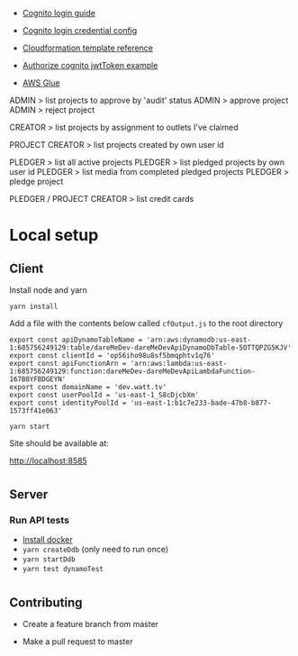 - [Cognito login guide](https://aws.amazon.com/blogs/developer/authentication-in-the-browser-with-amazon-cognito-and-public-identity-providers/)

- [Cognito login credential config](https://aws.amazon.com/blogs/developer/authentication-in-the-browser-with-amazon-cognito-and-public-identity-providers/)

- [Cloudformation template reference](https://docs.aws.amazon.com/AWSCloudFormation/latest/UserGuide/aws-template-resource-type-ref.html)

- [Authorize cognito jwtToken example](https://stackoverflow.com/a/42405528/1692715)

- [AWS Glue](https://aws.amazon.com/blogs/database/simplify-amazon-dynamodb-data-extraction-and-analysis-by-using-aws-glue-and-amazon-athena/)


ADMIN > list projects to approve by 'audit' status
ADMIN > approve project
ADMIN > reject project

CREATOR > list projects by assignment to outlets I've claimed

PROJECT CREATOR > list projects created by own user id

PLEDGER > list all active projects 
PLEDGER > list pledged projects by own user id
PLEDGER > list media from completed pledged projects
PLEDGER > pledge project

PLEDGER / PROJECT CREATOR > list credit cards 


# Local setup


## Client

Install node and yarn

`yarn install`


Add a file with the contents below called `cfOutput.js` to the root directory
```
export const apiDynamoTableName = 'arn:aws:dynamodb:us-east-1:685756249129:table/dareMeDev-dareMeDevApiDynamoDbTable-5OTTQPZG5KJV'
export const clientId = 'op56iho98u8sf5bmqphtv1q76'
export const apiFunctionArn = 'arn:aws:lambda:us-east-1:685756249129:function:dareMeDev-dareMeDevApiLambdaFunction-167B8YFBDGEYN'
export const domainName = 'dev.watt.tv'
export const userPoolId = 'us-east-1_S8cDjcbXm'
export const identityPoolId = 'us-east-1:b1c7e233-bade-47b8-b877-1573ff41e063'
```

`yarn start`

Site should be available at:

[http://localhost:8585](http://localhost:8585)

#
## Server

### Run API tests
- [Install docker](https://docs.docker.com/v17.09/engine/installation/)
- `yarn createDdb` (only need to run once)
- `yarn startDdb`
- `yarn test dynamoTest`

#
## Contributing

- Create a feature branch from master

- Make a pull request to master